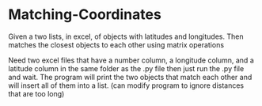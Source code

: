 # Matching-Coordinates
Given a two lists, in excel, of objects with latitudes and longitudes. Then matches the closest objects to each other using matrix operations

Need two excel files that have a number column, a longitude column, and a latitude column in the same folder as the .py file then just run the .py file and wait. The program will print the two objects that match each other and will insert all of them into a list. (can modify program to ignore distances that are too long)
